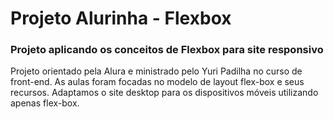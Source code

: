 # Projeto Alurinha - Flexbox 
### Projeto aplicando os conceitos de Flexbox para site responsivo 
Projeto orientado pela Alura e ministrado pelo Yuri Padilha no curso de front-end.
As aulas foram focadas no modelo de layout flex-box e seus recursos. Adaptamos o site desktop para os dispositivos móveis utilizando apenas flex-box.